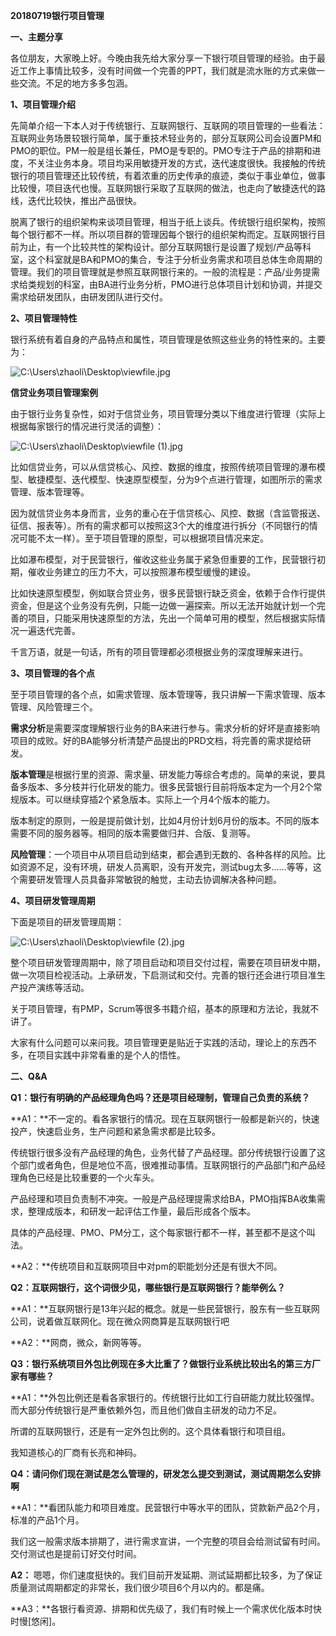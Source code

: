 **20180719银行项目管理**

**一、主题分享**

各位朋友，大家晚上好。今晚由我先给大家分享一下银行项目管理的经验。由于最近工作上事情比较多，没有时间做一个完善的PPT，我们就是流水账的方式来做一些交流。不足的地方多多包涵。

**1、项目管理介绍**

先简单介绍一下本人对于传统银行、互联网银行、互联网的项目管理的一些看法：互联网业务场景较银行简单，属于重技术轻业务的，部分互联网公司会设置PM和PMO的职位。PM一般是组长兼任，PMO是专职的。PMO专注于产品的排期和进度，不关注业务本身。项目均采用敏捷开发的方式，迭代速度很快。我接触的传统银行的项目管理还比较传统，有着浓重的历史传承的痕迹，类似于事业单位，做事比较慢，项目迭代也慢。互联网银行采取了互联网的做法，也走向了敏捷迭代的路线，迭代比较快，推出产品很快。

脱离了银行的组织架构来谈项目管理，相当于纸上谈兵。传统银行组织架构，按照每个银行都不一样。所以项目群的管理因每个银行的组织架构而定。互联网银行目前为止，有一个比较共性的架构设计。部分互联网银行是设置了规划/产品等科室，这个科室就是BA和PMO的集合，专注于分析业务需求和项目总体生命周期的管理。我们的项目管理就是参照互联网银行来的。一般的流程是：产品/业务提需求给类规划的科室，由BA进行业务分析，PMO进行总体项目计划和协调，并提交需求给研发团队，由研发团队进行交付。

**2、项目管理特性**

银行系统有着自身的产品特点和属性，项目管理是依照这些业务的特性来的。主要为：

![C:\\Users\\zhaoli\\Desktop\\viewfile.jpg](media/6b4eb4e02facb231b13adccd81dab9a0.jpg)

**信贷业务项目管理案例**

由于银行业务复杂性，如对于信贷业务，项目管理分类以下维度进行管理（实际上根据每家银行的情况进行灵活的调整）：

![C:\\Users\\zhaoli\\Desktop\\viewfile (1).jpg](media/53a5f8f1f658537528af37ed549a7d46.jpg)

比如信贷业务，可以从信贷核心、风控、数据的维度，按照传统项目管理的瀑布模型、敏捷模型、迭代模型、快速原型模型，分为9个点进行管理，如图所示的需求管理、版本管理等。

因为就信贷业务本身而言，业务的重心在于信贷核心、风控、数据（含监管报送、征信、报表等）。所有的需求都可以按照这3个大的维度进行拆分（不同银行的情况可能不太一样）。至于项目管理的原型，可以根据项目情况来定。

比如瀑布模型，对于民营银行，催收这些业务属于紧急但重要的工作，民营银行初期，催收业务建立的压力不大，可以按照瀑布模型缓慢的建设。

比如快速原型模型，例如联合贷业务，很多民营银行缺乏资金，依赖于合作行提供资金，但是这个业务没有先例，只能一边做一遍探索。所以无法开始就计划一个完善的项目，只能采用快速原型的方法，先出一个简单可用的模型，然后根据实际情况一遍迭代完善。

千言万语，就是一句话，所有的项目管理都必须根据业务的深度理解来进行。

**3、项目管理的各个点**

至于项目管理的各个点，如需求管理、版本管理等，我只讲解一下需求管理、版本管理、风险管理三个。

**需求分析**是需要深度理解银行业务的BA来进行参与。需求分析的好坏是直接影响项目的成败。好的BA能够分析清楚产品提出的PRD文档，将完善的需求提给研发。

**版本管理**是根据行里的资源、需求量、研发能力等综合考虑的。简单的来说，要具备多版本、多分枝并行化研发的能力。很多民营银行目前将版本定为一个月2个常规版本。可以继续穿插2个紧急版本。实际上一个月4个版本的能力。

版本制定的原则，一般是提前做计划，比如4月份计划6月份的版本。不同的版本需要不同的服务器等。相同的版本需要做归并、合版、复测等。

**风险管理**：一个项目中从项目启动到结束，都会遇到无数的、各种各样的风险。比如资源不足，没有环境，研发人员离职，没有开发完，测试bug太多......等等，这个需要研发管理人员具备非常敏锐的触觉，主动去协调解决各种问题。

**4、项目研发管理周期**

下面是项目的研发管理周期：

![C:\\Users\\zhaoli\\Desktop\\viewfile (2).jpg](media/97e35a7c96a631d4dc3325afdfd6fdd9.jpg)

整个项目研发管理周期中，除了项目启动和项目交付过程，需要在项目研发中期，做一次项目检视活动。上承研发，下启测试和交付。完善的银行还会进行项目准生产投产演练等活动。

关于项目管理，有PMP，Scrum等很多书籍介绍，基本的原理和方法论，我就不讲了。

大家有什么问题可以来问我。项目管理更是贴近于实践的活动，理论上的东西不多，在项目实践中非常看重的是个人的悟性。

**二、Q&A**

**Q1：银行有明确的产品经理角色吗？还是项目经理制，管理自己负责的系统？**

**A1：**不一定的。看各家银行的情况。现在互联网银行一般都是新兴的，快速投产，快速启业务，生产问题和紧急需求都是比较多。

传统银行很多没有产品经理的角色，业务代替了产品经理。部分传统银行设置了这个部门或者角色，但是地位不高，很难推动事情。互联网银行的产品部门和产品经理角色已经是比较重要的一个火车头。

产品经理和项目负责制不冲突。一般是产品经理提需求给BA，PMO指挥BA收集需求，整理成版本，和研发一起评估工作量，最后形成各个版本。

具体的产品经理、PMO、PM分工，这个每家银行都不一样，甚至都不是这个叫法。

**A2：**传统项目和互联网项目中对pm的职能划分还是有很大不同。

**Q2：互联网银行，这个词很少见，哪些银行是互联网银行？能举例么？**

**A1：**互联网银行是13年兴起的概念。就是一些民营银行，股东有一些互联网公司，说着做互联网化。现在微众网商算是互联网银行吧

**A2：**网商，微众，新网等等。

**Q3：银行系统项目外包比例现在多大比重了？做银行业系统比较出名的第三方厂家有哪些？**

**A1：**外包比例还是看各家银行的。传统银行比如工行自研能力就比较强悍。而大部分传统银行是严重依赖外包，而且他们做自主研发的动力不足。

所谓的互联网银行，还是有一定外包比例的。这个具体看银行和项目组。

我知道核心的厂商有长亮和神码。

**Q4：请问你们现在测试是怎么管理的，研发怎么提交到测试，测试周期怎么安排啊**

**A1：**看团队能力和项目难度。民营银行中等水平的团队，贷款新产品2个月，标准的产品1个月。

我们这一般需求版本排期了，进行需求宣讲，一个完整的项目会给测试留有时间。交付测试也是提前订好交付时间。

**A2：** 嗯嗯，你们速度挺快的。我们目前开发延期、测试延期都比较多，为了保证质量测试周期都定的非常长，我们很少项目6个月以内的。都是痛。

**A3：**各银行看资源、排期和优先级了，我们有时候上一个需求优化版本时快时慢[悠闲]。
